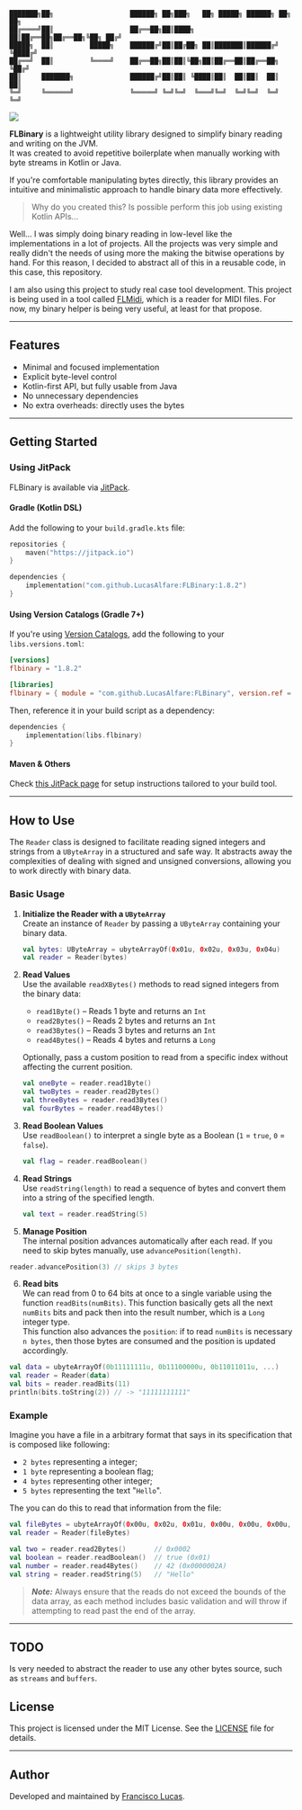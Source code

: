 ```
███████╗██╗                   ██████╗ ██╗███╗   ██╗ █████╗ ██████╗ ██╗   ██╗
██╔════╝██║                   ██╔══██╗██║████╗  ██║██╔══██╗██╔══██╗╚██╗ ██╔╝
█████╗  ██║         █████╗    ██████╔╝██║██╔██╗ ██║███████║██████╔╝ ╚████╔╝ 
██╔══╝  ██║         ╚════╝    ██╔══██╗██║██║╚██╗██║██╔══██║██╔══██╗  ╚██╔╝  
██║     ███████╗              ██████╔╝██║██║ ╚████║██║  ██║██║  ██║   ██║   
╚═╝     ╚══════╝              ╚═════╝ ╚═╝╚═╝  ╚═══╝╚═╝  ╚═╝╚═╝  ╚═╝   ╚═╝   
``` 

[![](https://jitpack.io/v/LucasAlfare/FLBinary.svg)](https://jitpack.io/#LucasAlfare/FLBinary)

**FLBinary** is a lightweight utility library designed to simplify binary reading and writing on the JVM.  
It was created to avoid repetitive boilerplate when manually working with byte streams in Kotlin or Java.

If you're comfortable manipulating bytes directly, this library provides an intuitive and minimalistic approach to handle binary data more effectively.

> Why do you created this? Is possible perform this job using existing Kotlin APIs...

Well... I was simply doing binary reading in low-level like the implementations in a lot of projects. All the projects was very simple and really didn't the needs of using more the making the bitwise operations by hand. For this reason, I decided to abstract all of this in a reusable code, in this case, this repository.

I am also using this project to study real case tool development. This project is being used in a tool called [FLMidi](https://github.com/LucasAlfare/FLMidi), which is a reader for MIDI files. For now, my binary helper is being very useful, at least for that propose.

---

## Features

- Minimal and focused implementation
- Explicit byte-level control
- Kotlin-first API, but fully usable from Java
- No unnecessary dependencies
- No extra overheads: directly uses the bytes

---

## Getting Started

### Using JitPack

FLBinary is available via [JitPack](https://jitpack.io/).

#### Gradle (Kotlin DSL)

Add the following to your `build.gradle.kts` file:  
```kotlin
repositories {
    maven("https://jitpack.io")
}

dependencies {
    implementation("com.github.LucasAlfare:FLBinary:1.8.2")
}
```

#### Using Version Catalogs (Gradle 7+)

If you're using [Version Catalogs](https://docs.gradle.org/current/userguide/version_catalogs.html), add the following to your `libs.versions.toml`:  
```toml
[versions]
flbinary = "1.8.2"

[libraries]
flbinary = { module = "com.github.LucasAlfare:FLBinary", version.ref = "flbinary" }
```

Then, reference it in your build script as a dependency:  
```kotlin
dependencies {
    implementation(libs.flbinary)
}
```

#### Maven & Others

Check [this JitPack page](https://jitpack.io/#LucasAlfare/FLBinary/1.8.2) for setup instructions tailored to your build tool.

---

## How to Use

The `Reader` class is designed to facilitate reading signed integers and strings from a `UByteArray` in a structured and safe way. It abstracts away the complexities of dealing with signed and unsigned conversions, allowing you to work directly with binary data.

### Basic Usage

1. **Initialize the Reader with a `UByteArray`**  
   Create an instance of `Reader` by passing a `UByteArray` containing your binary data.

    ```kotlin
    val bytes: UByteArray = ubyteArrayOf(0x01u, 0x02u, 0x03u, 0x04u)
    val reader = Reader(bytes)
    ```

2. **Read Values**  
   Use the available `readXBytes()` methods to read signed integers from the binary data:
   
   - `read1Byte()` – Reads 1 byte and returns an `Int`
   - `read2Bytes()` – Reads 2 bytes and returns an `Int`
   - `read3Bytes()` – Reads 3 bytes and returns an `Int`
   - `read4Bytes()` – Reads 4 bytes and returns a `Long`

   Optionally, pass a custom position to read from a specific index without affecting the current position.

    ```kotlin
    val oneByte = reader.read1Byte()
    val twoBytes = reader.read2Bytes()
    val threeBytes = reader.read3Bytes()
    val fourBytes = reader.read4Bytes()
    ```

3. **Read Boolean Values**  
   Use `readBoolean()` to interpret a single byte as a Boolean (`1` = `true`, `0` = `false`).

    ```kotlin
    val flag = reader.readBoolean()
    ```

4. **Read Strings**  
   Use `readString(length)` to read a sequence of bytes and convert them into a string of the specified length.

    ```kotlin
    val text = reader.readString(5)
    ```

5. **Manage Position**  
   The internal position advances automatically after each read. If you need to skip bytes manually, use `advancePosition(length)`.

```kotlin
reader.advancePosition(3) // skips 3 bytes
```

6. **Read bits**  
    We can read from 0 to 64 bits at once to a single variable using the function `readBits(numBits)`. This function basically gets all the next `numBits` bits and pack then into the result number, which is a `Long` integer type.  
   This function also advances the `position`: if to read `numBits` is necessary `n bytes`, then those bytes are consumed and the position is updated accordingly.
```kotlin
val data = ubyteArrayOf(0b11111111u, 0b11100000u, 0b11011011u, ...)
val reader = Reader(data)
val bits = reader.readBits(11)
println(bits.toString(2)) // -> "11111111111"
```

### Example

Imagine you have a file in a arbitrary format that says in its specification that is composed like following:

- `2 bytes` representing a integer;
- `1 byte` representing a boolean flag;
- `4 bytes` representing other integer;
- `5 bytes` representing the text "`Hello`".

The you can do this to read that information from the file:

```kotlin
val fileBytes = ubyteArrayOf(0x00u, 0x02u, 0x01u, 0x00u, 0x00u, 0x00u, 0x2Au, 0x48u, 0x65u, 0x6Cu, 0x6Cu, 0x6Fu)
val reader = Reader(fileBytes)

val two = reader.read2Bytes()       // 0x0002
val boolean = reader.readBoolean()  // true (0x01)
val number = reader.read4Bytes()    // 42 (0x0000002A)
val string = reader.readString(5)   // "Hello"
```

> _**Note:**_ Always ensure that the reads do not exceed the bounds of the data array, as each method includes basic validation and will throw if attempting to read past the end of the array.

--- 

## TODO
Is very needed to abstract the reader to use any other bytes source, such as `streams` and `buffers`.

## License

This project is licensed under the MIT License. See the [LICENSE](https://github.com/LucasAlfare/FLBinary/blob/master/LICENSE) file for details.

---

## Author

Developed and maintained by [Francisco Lucas](https://github.com/LucasAlfare).
